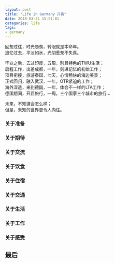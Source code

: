```yaml
---
layout: post
title: "Life in Germany 开篇"
date: 2018-03-31 15:51:01
categories: life
tags: 
- germany
---
```


回想过往，时光匆匆，转眼就是本命年。  
追忆过去，平淡如水，光阴葱茏不失真。 

<!-- more -->
毕业之后，去过印度，五周，别具特色的TWU生活；   
启程工作，出差成都，一年，刻进记忆的初始工作；   
项目衔接，旅游泰国，七天，心情畅快的海边美景；   
正式回归，融入武汉，一年，OTR紧迫的工作；  
海外深造，来到德国，一年，体会不一样的LTA工作；  
德国期间，开启旅行，一周，三个国家三个城市的旅行...

未来，不知道会怎么样；  
但是，未知的世界更令人向往。  

### 关于准备

### 关于期待

### 关于交流

### 关于饮食

### 关于住宿

### 关于交通

### 关于生活

### 关于工作

### 关于感受

## 最后
